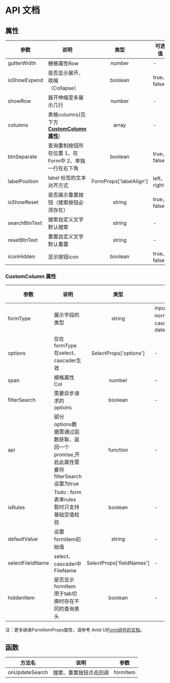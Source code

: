 # API 文档

## 属性

| 参数          | 说明                                                           |          类型           | 可选值      | 默认值 |
| ------------- | -------------------------------------------------------------- | :---------------------: | ----------- | :----: |
| gutterWidth   | 栅格属性Row                                                    |         number          | -           |   24   |
| isShowExpend  | 是否显示展开、收缩（Collapse）                                 |         boolean         | true、false | false  |
| showRow       | 展开伸缩至多展示几行                                           |         number          | -           |   -    |
| columns       | 表格columns(见下方[**CustomColumn 属性**](#CustomColumn-属性)) |          array          | -           |   -    |
| btnSeparate   | 查询重制按钮所在位置 1、在Form中 2、单独一行在右下角           |         boolean         | true、false |  true  |
| labelPosition | label 标签的文本对齐方式                                       | FormProps['labelAlign'] | left、right |  left  |
| isShowReset   | 是否展示重置按钮（搜索按钮必须存在）                           |         string          | true、false |  true  |
| searchBtnText | 搜索自定义文字 默认搜索                                        |         string          | -           |  搜索  |
| resetBtnText  | 重置自定义文字 默认重置                                        |         string          | -           |  重置  |
| iconHidden    | 显示按钮icon                                                   |         boolean         | true、false | false  |

### CustomColumn 属性

| 参数             | 说明                                                                                  |           类型            | 可选值                                     | 默认值 |
| ---------------- | ------------------------------------------------------------------------------------- | :-----------------------: | ------------------------------------------ | :----: |
| formType         | 展示字段的类型                                                                        |          string           | input、normalSelect、cascader、date-picker |   -    |
| options          | 仅在formType在select、cascader生效                                                    |  SelectProps['options']   | -                                          |   -    |
| span             | 栅格属性Col                                                                           |          number           | -                                          |   6    |
| filterSearch     | 需要异步请求的options                                                                 |          boolean          | -                                          | false  |
| api              | 部分options数据需通过函数获取，返回一个promise,开启此属性需要将filterSearch设置为true |         function          | -                                          |   -    |
| isRules          | Todo : form表单rules 暂时只支持基础空值校验                                           |          boolean          | -                                          | false  |
| defaultValue     | 设置formItem初始值                                                                    |          string           | -                                          |   -    |
| selectFileldName | select、cascader中FileName                                                            | SelectProps['fieldNames'] | -                                          |  null  |
| hiddenItem       | 是否显示formItem 用于tab切换时存在不同的查询表头                                      |          boolean          | -                                          | false  |

注：更多继承FormItemProps属性，请参考 Antd UI[Form组件的文档](https://ant-design.antgroup.com/components/form-cn)。

## 函数

| 方法名         | 说明                   | 参数     |
| -------------- | ---------------------- | -------- |
| onUpdateSearch | 搜索、重置按钮点击回调 | formItem |

